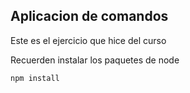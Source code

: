 ## Aplicacion de comandos

Este es el ejercicio que hice del curso

Recuerden instalar los paquetes de node

```
npm install
```